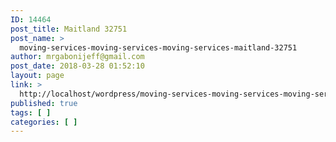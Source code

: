 ```yaml
---
ID: 14464
post_title: Maitland 32751
post_name: >
  moving-services-moving-services-moving-services-maitland-32751
author: mrgabonijeff@gmail.com
post_date: 2018-03-28 01:52:10
layout: page
link: >
  http://localhost/wordpress/moving-services-moving-services-moving-services-maitland-32751/
published: true
tags: [ ]
categories: [ ]
---
```

